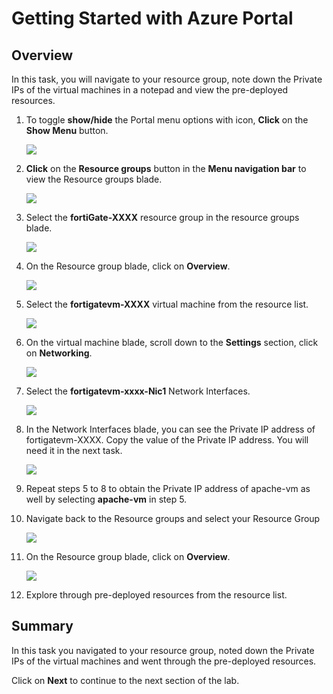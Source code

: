 # Getting Started with Azure Portal

## Overview

In this task, you will navigate to your resource group, note down the Private IPs of the virtual machines in a notepad and view the pre-deployed resources. 

1. To toggle **show/hide** the Portal menu options with icon, **Click** on the **Show Menu** button.
 
    ![](../images/Picture1.png)
       
2. **Click** on the **Resource groups** button in the **Menu navigation bar** to view the Resource groups blade.

    ![](../images/Picture2.jpg)
    
3. Select the **fortiGate-XXXX** resource group in the resource groups blade.

    ![](../images/image_800.png)
    
4. On the Resource group blade, click on **Overview**.

    ![](../images/image_801.png)

5. Select the **fortigatevm-XXXX** virtual machine from the resource list.

    ![](../images/image_803.png)
    
6. On the virtual machine blade, scroll down to the **Settings** section, click on **Networking**.

    ![](../images/image_804.png)
    
7. Select the **fortigatevm-xxxx-Nic1** Network Interfaces.

    ![](../images/image_805.png)
    
8. In the Network Interfaces blade, you can see the Private IP address of fortigatevm-XXXX. Copy the value of the Private IP address. You will need it in the next task.

    ![](../images/image_806.png)
    
9. Repeat steps 5 to 8 to obtain the Private IP address of apache-vm as well by selecting **apache-vm** in step 5.

10. Navigate back to the Resource groups and select your Resource Group

    ![](../images/image_807.png)
    
11. On the Resource group blade, click on **Overview**.

    ![](../images/image_801.png)
    
12. Explore through pre-deployed resources from the resource list.

## Summary

In this task you navigated to your resource group, noted down the Private IPs of the virtual machines and went through the pre-deployed resources.

Click on **Next** to continue to the next section of the lab.
    
    

